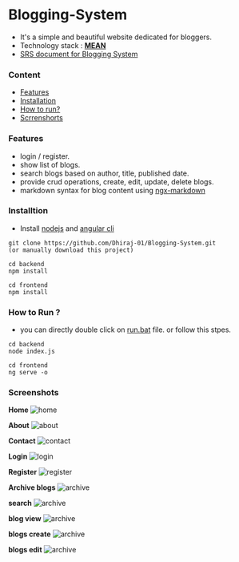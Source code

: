 # Blogging-System
 
- It's a simple and beautiful website dedicated for bloggers.
- Technology stack : [**MEAN**](https://en.wikipedia.org/wiki/MEAN_(solution_stack))
- [SRS document for Blogging System](https://github.com/Dhiraj-01/Blogging-System/blob/main/srs-blogging-system.pdf)

### Content
- [Features](#features)
- [Installation](#installtion)
- [How to run?](#how-to-run-)
- [Scrrenshorts](#screenshots)
 
### Features
- login / register.
- show list of blogs.
- search blogs based on author, title, published date. 
- provide crud operations, create, edit, update, delete blogs.
- markdown syntax for blog content using [ngx-markdown](https://www.npmjs.com/package/ngx-markdown)

### Installtion
- Install [nodejs](https://nodejs.org/en/) and [angular cli](https://cli.angular.io/)
```
git clone https://github.com/Dhiraj-01/Blogging-System.git 
(or manually download this project)

cd backend
npm install

cd frontend
npm install
```

### How to Run ?
- you can directly double click on [run.bat](https://github.com/Dhiraj-01/Blogging-System/blob/main/run.bat) file.  or follow this stpes.
```
cd backend
node index.js
   
cd frontend
ng serve -o
```

### Screenshots

**Home**
![home](screenshots/home.PNG)

**About**
![about](screenshots/about.PNG)

**Contact**
![contact](screenshots/contact.PNG)

**Login**
![login](screenshots/login.PNG)

**Register**
![register](screenshots/register.PNG)

**Archive blogs**
![archive](screenshots/archive.PNG)

**search**
![archive](screenshots/search.PNG)

**blog view**
![archive](screenshots/blog-view.PNG)

**blogs create**
![archive](screenshots/blog-create.PNG)

**blogs edit**
![archive](screenshots/blog-edit.PNG)
